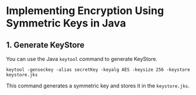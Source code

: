 # Implementing Encryption Using Symmetric Keys in Java

## 1. Generate KeyStore

You can use the Java `keytool` command to generate KeyStore.

```shell
keytool -genseckey -alias secretKey -keyalg AES -keysize 256 -keystore keystore.jks
```

This command generates a symmetric key and stores it in the `keystore.jks`.